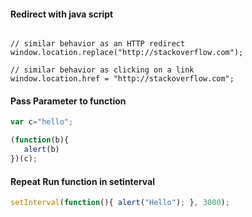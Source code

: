 #### Redirect with java script
```javascrip

// similar behavior as an HTTP redirect
window.location.replace("http://stackoverflow.com");

// similar behavior as clicking on a link
window.location.href = "http://stackoverflow.com";

```

#### Pass Parameter to function
```javascript
var c="hello";

(function(b){
   alert(b) 
})(c);
```

#### Repeat Run function in setinterval
```javascript
setInterval(function(){ alert("Hello"); }, 3000);
```


